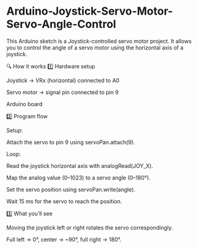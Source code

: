 # Arduino-Joystick-Servo-Motor-Servo-Angle-Control
This Arduino sketch is a Joystick-controlled servo motor project. It allows you to control the angle of a servo motor using the horizontal axis of a joystick.

🔍 How it works
1️⃣ Hardware setup

Joystick → VRx (horizontal) connected to A0

Servo motor → signal pin connected to pin 9

Arduino board

2️⃣ Program flow

Setup:

Attach the servo to pin 9 using servoPan.attach(9).

Loop:

Read the joystick horizontal axis with analogRead(JOY_X).

Map the analog value (0–1023) to a servo angle (0–180°).

Set the servo position using servoPan.write(angle).

Wait 15 ms for the servo to reach the position.

3️⃣ What you’ll see

Moving the joystick left or right rotates the servo correspondingly.

Full left → 0°, center → ~90°, full right → 180°.
